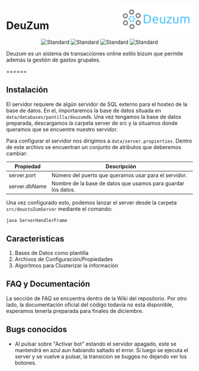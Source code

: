 <img align="right" width="200" height="80" src="/data/img/logo.png?raw=true">

# DeuZum 
<div align="center"> 
<img src="https://img.shields.io/badge/Cliente-Android%20%7C%20Windows-brightgreen?style=flat-square"
      alt="Standard" />
      <img src="https://img.shields.io/badge/Servidor-Java-informational?style=flat-square"
      alt="Standard" />
      <img src="https://img.shields.io/badge/Java-8-yellow?style=flat-square&logo=java"
      alt="Standard" />
      <img src="https://img.shields.io/badge/Android_SDK-15-green?style=flat-square&logo=android"
      alt="Standard" />
</div>


Deuzum es un sistema de transacciones online estilo bizum que permite además la gestión de gastos grupales. 

======

## Instalación

El servidor requiere de algún servidor de SQL externo para el hosteo de la base de datos. En el, importaremos la base de datos situada en `data/databases/pantilla/deuzumdb`. Una vez tengamos la base de datos preparada, descargamos la carpeta server de src y la situamos donde queramos que se encuentre nuestro servidor.

Para configurar el servidor nos dirigimos a `data/server.propierties`. Dentro de este archivo se encuentran un conjunto de atributos que deberemos cambiar:

  

|Propiedad     | Descripción                                                  |
|------------- | -------------------------------------------------------------|
|server.port   | Número del puerto que queramos usar para el servidor.        |
|server.dbName | Nombre de la base de datos que usamos para guardar los datos.|

Una vez configurado esto, podemos lanzar el server desde la carpeta `src/deustoZumServer` mediante el comando:

    java ServerHandlerFrame



## Caracteristicas

1. Bases de Datos como plantilla
2. Archivos de Configuración/Propiedades
3. Algoritmos para Clusterizar la información

## FAQ y Documentación

La sección de FAQ se encuentra dentro de la Wiki del repositorio. Por otro lado, la documentación oficial del código todavía no esta disponible, esperamos tenerla preparada para finales de diciembre.

## Bugs conocidos

- Al pulsar sobre "Activar bot" estando el servidor apagado, este se mantendrá en azul aun habiando saltado el error. Si luego se ejecuta el server y se vuelve a pulsar, la transicion se buggea no dejando ver los botones.